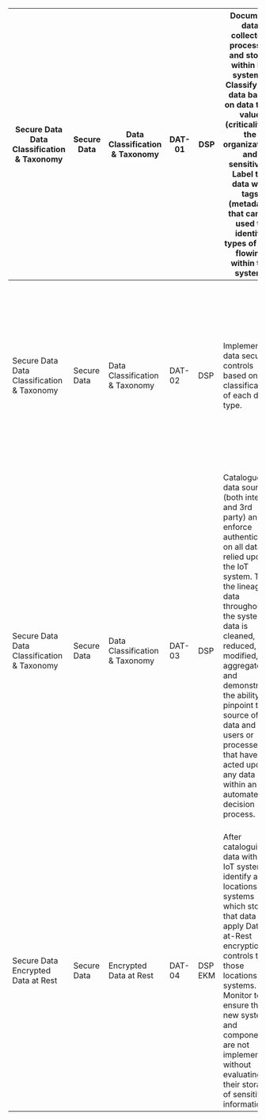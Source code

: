 | Secure Data<br>Data Classification & Taxonomy | Secure Data | Data Classification & Taxonomy | DAT-01 | DSP        | Document data collected, processed and stored within IoT systems. Classify that data based on data type, value (criticality to the organization), and sensitivity. Label the data with tags (metadata) that can be used to identify types of data flowing within the system.                                                                                                                                 | Low    | Low    | Low    | Effective control requires an understanding of the data's value and the impact to the organization if security of that data is compromised. The level of control should correspond with that value.                                                                                                        | Coalfire: Information Governance: Get Data Classification Right First<br>https://www.coalfire.com/news-and-events/newsletter/march-2013/information-governance-get-data-classification-rig<br><br>PWC: A new equation to managing cyber, risk and regulation<br>[https://www.pwc.com/us/en/services/consulting/cybersecurity/library/broader-perspectives/data-use-governance.html](https://www.pwc.com/us/en/services/consulting/cybersecurity/library/broader-perspectives/data-use-governance.html) | P | M | C | TRUE |      | TRUE | TRUE |
| --------------------------------------------- | ----------- | ------------------------------ | ------ | ---------- | ------------------------------------------------------------------------------------------------------------------------------------------------------------------------------------------------------------------------------------------------------------------------------------------------------------------------------------------------------------------------------------------------------------ | ------ | ------ | ------ | ---------------------------------------------------------------------------------------------------------------------------------------------------------------------------------------------------------------------------------------------------------------------------------------------------------- | ------------------------------------------------------------------------------------------------------------------------------------------------------------------------------------------------------------------------------------------------------------------------------------------------------------------------------------------------------------------------------------------------------------------------------------------------------------------------------------------------------ | - | - | - | ---- | ---- | ---- | ---- |
| Secure Data<br>Data Classification & Taxonomy | Secure Data | Data Classification & Taxonomy | DAT-02 | DSP        | Implement data security controls based on the classification of each data type.                                                                                                                                                                                                                                                                                                                              | Medium | Medium | Medium | The level of control should be based on the value of the data at risk. Strong controls over data with little value is a waste of resources. Weak or absent controls over valuable data exposes the organization to unacceptable risk.                                                                      | Coalfire: Information Governance: Get Data Classification Right First<br>https://www.coalfire.com/news-and-events/newsletter/march-2013/information-governance-get-data-classification-rig<br><br>PWC: A new equation to managing cyber, risk and regulation<br>https://www.pwc.com/us/en/services/consulting/cybersecurity/library/broader-perspectives/data-use-governance.html                                                                                                                      | P | M | C | TRUE | TRUE | TRUE | TRUE |
| Secure Data<br>Data Classification & Taxonomy | Secure Data | Data Classification & Taxonomy | DAT-03 | DSP        | Catalogue data sources (both internal and 3rd party) and enforce authentication on all data relied upon by the IoT system. Track the lineage of data throughout the system as data is cleaned, reduced, modified, and aggregated, and demonstrate the ability to pinpoint the source of data and any users or processes that have acted upon any data used within an automated IoT decision process.<br><br> | Medium | High   | Medium | Automated activities occur within IoT systems. These activities can take place based on relationships between devices and data. Investigation of actions that occurs within an IoT system is aided by understanding the causal relationships between events occurring across multiple IoT devices.<br><br> | NISTIR 8259 Foundational Cybersecurity Activities for IoT Device Manufacturers: https://nvlpubs.nist.gov/nistpubs/ir/2020/NIST.IR.8259.pdf<br><br>NISTIR 8228 Considerations for Managing Internet of Things (IoT) Cybersecurity and Privacy Risks : [https://nvlpubs.nist.gov/nistpubs/ir/2019/NIST.IR.8228.pdf](https://nvlpubs.nist.gov/nistpubs/ir/2019/NIST.IR.8228.pdf)<br>                                                                                                                      | P | A | C | TRUE | TRUE | TRUE | TRUE |
| Secure Data<br>Encrypted Data at Rest         | Secure Data | Encrypted Data at Rest         | DAT-04 | DSP<br>EKM | After cataloguing data within an IoT system, identify any locations and systems which store that data and apply Data-at-Rest encryption controls to those locations and systems. Monitor to ensure that new systems and components are not implemented without evaluating their storage of sensitive information.                                                                                            | Medium | Medium | Medium | NIST has two approved block ciphers: AES and TDEA (or TDES). Either of these would be recommended. However, because computational resources are limited on IoT devices, Lightweight Cryptography is being researched as an option.                                                                         | "NIST is researching and evaluating ""Lightweight Cryptography."<br>https://nvlpubs.nist.gov/nistpubs/ir/2017/NIST.IR.8114.pdf"                                                                                                                                                                                                                                                                                                                                                                        | P | A | C | TRUE | TRUE | TRUE | TRUE |
